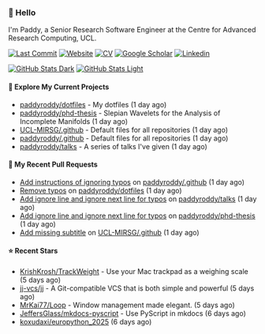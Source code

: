 ### 👋 Hello

I'm Paddy, a Senior Research Software Engineer at the Centre for Advanced
Research Computing, UCL.

[![Last Commit](https://img.shields.io/github/last-commit/paddyroddy/paddyroddy/main?label=updated)](https://github.com/paddyroddy)
[![Website](https://img.shields.io/badge/GitHub%20Pages-222?logo=githubpages&logoColor=fff&style=for-the-badge&style=flat)](https://paddyroddy.github.io)
[![CV](https://img.shields.io/badge/CV-PDF-pink.svg)](https://paddyroddy.github.io/cv)
[![Google Scholar](https://img.shields.io/badge/Google%20Scholar-4285F4?logo=googlescholar&logoColor=fff&style=for-the-badge&style=flat)](https://scholar.google.com/citations?user=OFigHUwAAAAJ)
[![Linkedin](https://img.shields.io/badge/LinkedIn-0A66C2?logo=linkedin&logoColor=fff&style=for-the-badge&style=flat)](https://www.linkedin.com/in/patrickjamesroddy)

[![GitHub Stats Dark](https://github-readme-stats-paddyroddy.vercel.app/api?username=paddyroddy&disable_animations=true&hide_border=true&hide_title=true&include_all_commits=true&rank_icon=github&show=prs_merged,reviews&show_icons=true&theme=tokyonight)](https://github.com/paddyroddy/paddyroddy#gh-dark-mode-only)
[![GitHub Stats Light](https://github-readme-stats-paddyroddy.vercel.app/api?username=paddyroddy&disable_animations=true&hide_border=true&hide_title=true&include_all_commits=true&rank_icon=github&show=prs_merged,reviews&show_icons=true&theme=default)](https://github.com/paddyroddy/paddyroddy#gh-light-mode-only)

#### 👷 Explore My Current Projects

- [paddyroddy/dotfiles](https://github.com/paddyroddy/dotfiles) - My dotfiles
  (1 day ago)
- [paddyroddy/phd-thesis](https://github.com/paddyroddy/phd-thesis) - Slepian Wavelets for the Analysis of Incomplete Manifolds
  (1 day ago)
- [UCL-MIRSG/.github](https://github.com/UCL-MIRSG/.github) - Default files for all repositories
  (1 day ago)
- [paddyroddy/.github](https://github.com/paddyroddy/.github) - Default files for all repositories
  (1 day ago)
- [paddyroddy/talks](https://github.com/paddyroddy/talks) - A series of talks I&#39;ve given
  (1 day ago)

#### 🔨 My Recent Pull Requests

- [Add instructions of ignoring typos](https://github.com/paddyroddy/.github/pull/313) on [paddyroddy/.github](https://github.com/paddyroddy/.github)
  (1 day ago)
- [Remove typos](https://github.com/paddyroddy/dotfiles/pull/95) on [paddyroddy/dotfiles](https://github.com/paddyroddy/dotfiles)
  (1 day ago)
- [Add ignore line and ignore next line for typos](https://github.com/paddyroddy/talks/pull/107) on [paddyroddy/talks](https://github.com/paddyroddy/talks)
  (1 day ago)
- [Add ignore line and ignore next line for typos](https://github.com/paddyroddy/phd-thesis/pull/65) on [paddyroddy/phd-thesis](https://github.com/paddyroddy/phd-thesis)
  (1 day ago)
- [Add missing subtitle](https://github.com/UCL-MIRSG/.github/pull/191) on [UCL-MIRSG/.github](https://github.com/UCL-MIRSG/.github)
  (1 day ago)

#### ⭐ Recent Stars

- [KrishKrosh/TrackWeight](https://github.com/KrishKrosh/TrackWeight) - Use your Mac trackpad as a weighing scale
  (5 days ago)
- [jj-vcs/jj](https://github.com/jj-vcs/jj) - A Git-compatible VCS that is both simple and powerful
  (5 days ago)
- [MrKai77/Loop](https://github.com/MrKai77/Loop) - Window management made elegant.
  (5 days ago)
- [JeffersGlass/mkdocs-pyscript](https://github.com/JeffersGlass/mkdocs-pyscript) - Use PyScript in mkdocs
  (6 days ago)
- [koxudaxi/europython_2025](https://github.com/koxudaxi/europython_2025)
  (6 days ago)
